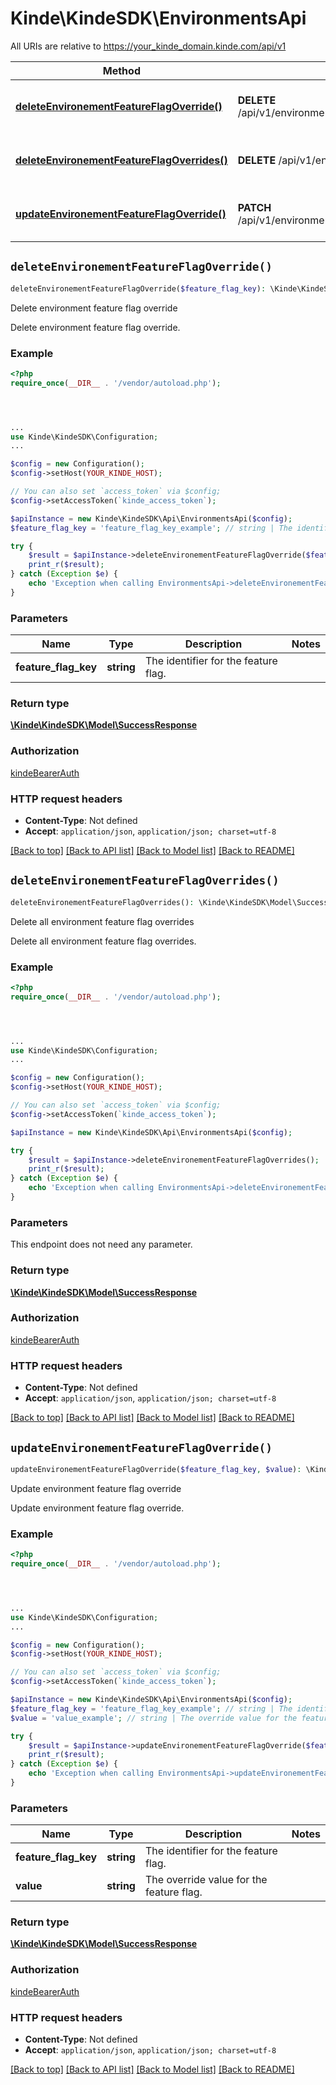 # Kinde\KindeSDK\EnvironmentsApi

All URIs are relative to https://your_kinde_domain.kinde.com/api/v1

Method | HTTP request | Description
------------- | ------------- | -------------
[**deleteEnvironementFeatureFlagOverride()**](EnvironmentsApi.md#deleteEnvironementFeatureFlagOverride) | **DELETE** /api/v1/environment/feature_flags/{feature_flag_key} | Delete environment feature flag override
[**deleteEnvironementFeatureFlagOverrides()**](EnvironmentsApi.md#deleteEnvironementFeatureFlagOverrides) | **DELETE** /api/v1/environment/feature_flags/ | Delete all environment feature flag overrides
[**updateEnvironementFeatureFlagOverride()**](EnvironmentsApi.md#updateEnvironementFeatureFlagOverride) | **PATCH** /api/v1/environment/feature_flags/{feature_flag_key} | Update environment feature flag override


## `deleteEnvironementFeatureFlagOverride()`

```php
deleteEnvironementFeatureFlagOverride($feature_flag_key): \Kinde\KindeSDK\Model\SuccessResponse
```

Delete environment feature flag override

Delete environment feature flag override.

### Example

```php
<?php
require_once(__DIR__ . '/vendor/autoload.php');




...
use Kinde\KindeSDK\Configuration;
...

$config = new Configuration();
$config->setHost(YOUR_KINDE_HOST);

// You can also set `access_token` via $config;
$config->setAccessToken(`kinde_access_token`);

$apiInstance = new Kinde\KindeSDK\Api\EnvironmentsApi($config);
$feature_flag_key = 'feature_flag_key_example'; // string | The identifier for the feature flag.

try {
    $result = $apiInstance->deleteEnvironementFeatureFlagOverride($feature_flag_key);
    print_r($result);
} catch (Exception $e) {
    echo 'Exception when calling EnvironmentsApi->deleteEnvironementFeatureFlagOverride: ', $e->getMessage(), PHP_EOL;
}
```

### Parameters

Name | Type | Description  | Notes
------------- | ------------- | ------------- | -------------
 **feature_flag_key** | **string**| The identifier for the feature flag. |

### Return type

[**\Kinde\KindeSDK\Model\SuccessResponse**](../Model/SuccessResponse.md)

### Authorization

[kindeBearerAuth](../../README.md#kindeBearerAuth)

### HTTP request headers

- **Content-Type**: Not defined
- **Accept**: `application/json`, `application/json; charset=utf-8`

[[Back to top]](#) [[Back to API list]](../../README.md#endpoints)
[[Back to Model list]](../../README.md#models)
[[Back to README]](../../README.md)

## `deleteEnvironementFeatureFlagOverrides()`

```php
deleteEnvironementFeatureFlagOverrides(): \Kinde\KindeSDK\Model\SuccessResponse
```

Delete all environment feature flag overrides

Delete all environment feature flag overrides.

### Example

```php
<?php
require_once(__DIR__ . '/vendor/autoload.php');




...
use Kinde\KindeSDK\Configuration;
...

$config = new Configuration();
$config->setHost(YOUR_KINDE_HOST);

// You can also set `access_token` via $config;
$config->setAccessToken(`kinde_access_token`);

$apiInstance = new Kinde\KindeSDK\Api\EnvironmentsApi($config);

try {
    $result = $apiInstance->deleteEnvironementFeatureFlagOverrides();
    print_r($result);
} catch (Exception $e) {
    echo 'Exception when calling EnvironmentsApi->deleteEnvironementFeatureFlagOverrides: ', $e->getMessage(), PHP_EOL;
}
```

### Parameters

This endpoint does not need any parameter.

### Return type

[**\Kinde\KindeSDK\Model\SuccessResponse**](../Model/SuccessResponse.md)

### Authorization

[kindeBearerAuth](../../README.md#kindeBearerAuth)

### HTTP request headers

- **Content-Type**: Not defined
- **Accept**: `application/json`, `application/json; charset=utf-8`

[[Back to top]](#) [[Back to API list]](../../README.md#endpoints)
[[Back to Model list]](../../README.md#models)
[[Back to README]](../../README.md)

## `updateEnvironementFeatureFlagOverride()`

```php
updateEnvironementFeatureFlagOverride($feature_flag_key, $value): \Kinde\KindeSDK\Model\SuccessResponse
```

Update environment feature flag override

Update environment feature flag override.

### Example

```php
<?php
require_once(__DIR__ . '/vendor/autoload.php');




...
use Kinde\KindeSDK\Configuration;
...

$config = new Configuration();
$config->setHost(YOUR_KINDE_HOST);

// You can also set `access_token` via $config;
$config->setAccessToken(`kinde_access_token`);

$apiInstance = new Kinde\KindeSDK\Api\EnvironmentsApi($config);
$feature_flag_key = 'feature_flag_key_example'; // string | The identifier for the feature flag.
$value = 'value_example'; // string | The override value for the feature flag.

try {
    $result = $apiInstance->updateEnvironementFeatureFlagOverride($feature_flag_key, $value);
    print_r($result);
} catch (Exception $e) {
    echo 'Exception when calling EnvironmentsApi->updateEnvironementFeatureFlagOverride: ', $e->getMessage(), PHP_EOL;
}
```

### Parameters

Name | Type | Description  | Notes
------------- | ------------- | ------------- | -------------
 **feature_flag_key** | **string**| The identifier for the feature flag. |
 **value** | **string**| The override value for the feature flag. |

### Return type

[**\Kinde\KindeSDK\Model\SuccessResponse**](../Model/SuccessResponse.md)

### Authorization

[kindeBearerAuth](../../README.md#kindeBearerAuth)

### HTTP request headers

- **Content-Type**: Not defined
- **Accept**: `application/json`, `application/json; charset=utf-8`

[[Back to top]](#) [[Back to API list]](../../README.md#endpoints)
[[Back to Model list]](../../README.md#models)
[[Back to README]](../../README.md)
